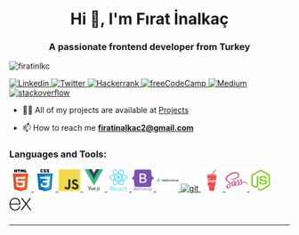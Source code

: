 <h1 align="center">Hi 👋, I'm Fırat İnalkaç</h1>
<h3 align="center">A passionate frontend developer from Turkey</h3>

<p align="left"> <img height="20" src="https://komarev.com/ghpvc/?username=firatinalkac" alt="firatinlkc" /> </p> 

<a href="https://www.linkedin.com/in/inalkacfirat/" target="blank"> 
  <img height="20" src="https://img.shields.io/badge/LinkedIn-blue?style=flat&logo=linkedin&labelColor=blue" alt="Linkedin" />
</a>

<a href="https://twitter.com/FiratInalkac" target="blank">
  <img height="20" src="https://img.shields.io/badge/Twitter-1DA1F2?style=flat&logo=twitter&logoColor=white" alt="Twitter" />
</a>

<a href="https://www.hackerrank.com/firatinalkac2" target="blank"> 
  <img height="20" src="https://img.shields.io/badge/Hackerrank-black?logo=HackerRank&labelColor=black" alt="Hackerrank" />
</a>

<a href="https://www.freecodecamp.org/firatinlkc" target="blank"> 
  <img height="20" src="https://img.shields.io/freecodecamp/points/firatinlkc?label=freeCodeCamp&logo=freecodecamp&logoColor=white" alt="freeCodeCamp" />
</a>  

<a href="https://medium.com/@firatinalkac2" target="blank">
  <img height="20" src="https://img.shields.io/badge/Medium-12100E?style=flat&logo=medium&logoColor=white" alt="Medium" />
</a>

<a href="https://stackoverflow.com/users/14883761/firatinlkc" target="blank">
  <img height="20" src="https://img.shields.io/badge/Stack_Overflow-FE7A16?style=flat&logo=stack-overflow&logoColor=white" alt="stackoverflow" />
</a> 

- 👨‍💻 All of my projects are available at [Projects](https://github.com/firatinlkc?tab=repositories)

- 📫 How to reach me **firatinalkac2@gmail.com**

<h3 align="left">Languages and Tools:</h3>
<p align="left"> 
  
  <a href="https://www.w3.org/html/" target="_blank"> 
    <img src="https://raw.githubusercontent.com/devicons/devicon/master/icons/html5/html5-original-wordmark.svg" alt="html5" width="40" height="40"/>
  </a>
   
  <a href="https://www.w3schools.com/css/" target="_blank">
    <img src="https://raw.githubusercontent.com/devicons/devicon/master/icons/css3/css3-original-wordmark.svg" alt="css3" width="40" height="40"/> 
  </a> 
  
  <a href="https://www.javascript.com" target="_blank"> 
    <img src="https://raw.githubusercontent.com/devicons/devicon/master/icons/javascript/javascript-original.svg" alt="javascript" width="40" height="40"/> 
  </a> 
  
   <a href="https://vuejs.org/" target="_blank"> 
    <img src="https://raw.githubusercontent.com/devicons/devicon/master/icons/vuejs/vuejs-original-wordmark.svg" alt="vuejs" width="40" height="40"/> 
  </a> 
  
    
  <a href="https://reactjs.org/" target="_blank"> 
    <img src="https://raw.githubusercontent.com/devicons/devicon/master/icons/react/react-original-wordmark.svg" alt="react" width="40" height="40" alt="react"/> 
  </a> 
  
  <a href="https://getbootstrap.com" target="_blank"> 
    <img src="https://raw.githubusercontent.com/devicons/devicon/master/icons/bootstrap/bootstrap-plain-wordmark.svg" alt="bootstrap" width="40" height="40"/>     </a> 
  
   <a href="https://tailwindcss.com/" target="_blank"> 
    <img src="https://raw.githubusercontent.com/devicons/devicon/master/icons/tailwindcss/tailwindcss-original-wordmark.svg" alt="tailwind" width="40" height="40"/>    
  </a> 
  
  <a href="https://git-scm.com/" target="_blank"> 
    <img src="https://www.vectorlogo.zone/logos/git-scm/git-scm-icon.svg" alt="git" width="40" height="40" alt="git"/> 
  </a> 
  
  <a href="https://gulpjs.com" target="_blank"> 
    <img src="https://raw.githubusercontent.com/devicons/devicon/master/icons/gulp/gulp-plain.svg" alt="gulp" width="40" height="40"/> 
  </a> 
  
  <a href="https://sass-lang.com" target="_blank"> 
    <img src="https://raw.githubusercontent.com/devicons/devicon/master/icons/sass/sass-original.svg" alt="sass" width="40" height="40" alt="sass"/>
  </a> 
  
   <a href="https://nodejs.org/en/" target="_blank"> 
    <img src="https://raw.githubusercontent.com/devicons/devicon/master/icons/nodejs/nodejs-original.svg" alt="nodejs" width="40" height="40" alt="nodejs"/>
  </a>
  
   <a href="https://expressjs.com/" target="_blank"> 
    <img src="https://raw.githubusercontent.com/devicons/devicon/master/icons/express/express-original.svg" alt="express" width="40" height="40" alt="express"/>
  </a>
  
</p>

----
